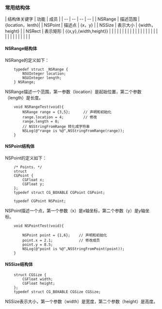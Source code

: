 
### 常用结构体
| 结构体关键字 | 功能 | 成员 | 
| -- | -- | -- | -- | 
| NSRange | 描述范围 | {location，lenth}| 
| NSPoint | 描述点   | {x，y} |
| NSSize  | 表示大小 | {width，height} | 
| NSRect  | 表示矩形 | {{x,y},{width,height}} |
| | | | 
| | | | 
| | | |
| | | |
| | | |
| | | |
| | | |


#### NSRange结构体
NSRange的定义如下：
```obj
    typedef struct _NSRange {
        NSUInteger location;
        NSUInteger length;
    } NSRange;
```
NSRange描述一个范围，第一参数（location）是起始位置，第二个参数（length）是长度。

```obj
    void NSRangeTest(void){
        NSRange range = {3,5};      // 声明和初始化
        range.location = 4;         // 修改
        range.length = 8;
        // NSStringFromRange 转化成字符串
        NSLog(@"range is %@",NSStringFromRange(range));
    }
```

#### NSPoint结构体
NSPoint的定义如下：
```obj
    /* Points. */
    struct
    CGPoint {
        CGFloat x;
        CGFloat y;
    };
    typedef struct CG_BOXABLE CGPoint CGPoint;
    
    typedef CGPoint NSPoint;
```
NSPoint描述一个点，第一个参数（x）是x轴坐标，第二个参数（y）是y轴坐标。

```obj
    void NSPointTest(void){
        
        NSPoint point = {1,6};    // 声明和初始化
        point.x = 2.1;            // 修改成员
        point.y = 8.5;
        NSLog(@"point is %@",NSStringFromPoint(point));
    }
```
#### NSSize结构体
```obj
    struct CGSize {
        CGFloat width;
        CGFloat height;
    };
    typedef struct CG_BOXABLE CGSize CGSize;
```
NSSize表示大小，第一个参数（width）是宽度，第二个参数（height）是高度。







